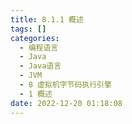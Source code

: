```yaml
---
title: 8.1.1 概述
tags: []
categories:
  - 编程语言
  - Java
  - Java语言
  - JVM
  - 8 虚拟机字节码执行引擎
  - 1 概述
date: 2022-12-20 01:18:08
---
```


